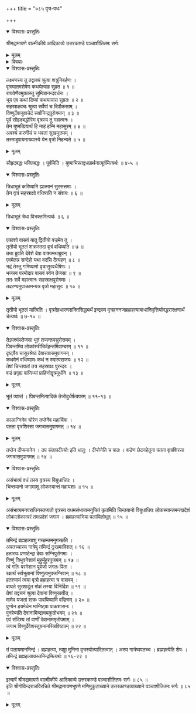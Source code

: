 +++
title = "०८५ वृत्र-वधः"

+++

<details open><summary>विश्वास-प्रस्तुतिः</summary>

श्रीमद्रामायणे वाल्मीकीये आदिकाव्ये उत्तरकाण्डे पञ्चाशीतितमः सर्गः
</details>

<details><summary>मूलम्</summary>

श्रीमद्रामायणे वाल्मीकीये आदिकाव्ये उत्तरकाण्डे पञ्चाशीतितमः सर्गः
</details>

<details><summary>विषयाः</summary>

विष्णुना देवान् प्रति  
इन्द्रे तद्-वज्रे चैकैकांशेन  
स्व-प्रवेशन--प्रतिज्ञान-पूर्वकम्  
इन्द्रं प्रति वृत्र-वध--विधानम् ॥ १ ॥  
वृत्र-तपो-वनं गतेषु देवेषु  
तदीय--दुस्-सह-तेजो-ऽसहिष्णुतया चिन्तां गतेषु  
इन्द्रेण वज्रेण वृत्र-शिरश्-छेदनम् ॥ २ ॥  
ततो ब्रह्म-हत्यानुद्रुतेनेन्द्रेण पलायनम् ॥ ३ ॥  
ब्रह्म-हत्या-ग्रस्तेन्द्र-मोक्षणाय  
देवैर् विष्णु-प्रार्थने  
तेन देवान् प्रति  
तन्-मोचनायेन्द्रेणाश्वमेध-याजन-चोदना ॥ ४ ॥
</details>

<details open><summary>विश्वास-प्रस्तुतिः</summary>

लक्ष्मणस्य तु तद्वाक्यं श्रुत्वा शत्रुनिबर्हणः ।  
वृत्रघातमशेषेण कथयेत्याह सुव्रत ॥ १ ॥  
राघवेणैवमुक्तस्तु सुमित्रानन्दवर्धनः ।  
भूय एव कथां दिव्यां कथयामास सुव्रतः ॥ २ ॥  
सहस्राक्षवचः श्रुत्वा सर्वेषां च दिवौकसाम् ।  
विष्णुर्देवानुवाचेदं सर्वानिन्द्रपुरोगमान् ॥ ३ ॥  
पूर्वं सौहृदबद्धोस्मि वृत्रस्य तु महात्मनः ।  
तेन युष्मत्प्रियार्थं हि नाहं हन्मि महासुरम् ॥ ४ ॥  
अवश्यं करणीयं च भवतां सुखमुत्तमम् ।  
तस्मादुपायमाख्यास्ये येन वृत्रो निहन्यते ॥ ५ ॥
</details>

<details><summary>मूलम्</summary>

लक्ष्मणस्य तु तद्वाक्यं श्रुत्वा शत्रुनिबर्हणः ।  
वृत्रघातमशेषेण कथयेत्याह सुव्रत ॥ १ ॥  
राघवेणैवमुक्तस्तु सुमित्रानन्दवर्धनः ।  
भूय एव कथां दिव्यां कथयामास सुव्रतः ॥ २ ॥  
सहस्राक्षवचः श्रुत्वा सर्वेषां च दिवौकसाम् ।  
विष्णुर्देवानुवाचेदं सर्वानिन्द्रपुरोगमान् ॥ ३ ॥  
पूर्वं सौहृदबद्धोस्मि वृत्रस्य तु महात्मनः ।  
तेन युष्मत्प्रियार्थं हि नाहं हन्मि महासुरम् ॥ ४ ॥  
अवश्यं करणीयं च भवतां सुखमुत्तमम् ।  
तस्मादुपायमाख्यास्ये येन वृत्रो निहन्यते ॥ ५ ॥
</details>

सौहृदबद्धः भक्तिबद्धः । पूर्वमिति । युष्माभिस्तद्वधप्रार्थनात्पूर्वमित्यर्थः ॥ ४-५ ॥

<details open><summary>विश्वास-प्रस्तुतिः</summary>

त्रिधाभूतं करिष्यामि ह्यात्मानं सुरसत्तमाः ।  
तेन वृत्रं सहस्राक्षो वधिष्यति न संशयः ॥ ६ ॥
</details>

<details><summary>मूलम्</summary>

त्रिधाभूतं करिष्यामि ह्यात्मानं सुरसत्तमाः ।  
तेन वृत्रं सहस्राक्षो वधिष्यति न संशयः ॥ ६ ॥
</details>

त्रिधाभूतं त्रेधा विभक्तमित्यर्थः ॥ ६ ॥

<details open><summary>विश्वास-प्रस्तुतिः</summary>

एकांशो वासवं यातु द्वितीयो वज्रमेव तु ।  
तृतीयो भूतलं शक्रस्तदा वृत्रं वधिष्यति ॥ ७ ॥  
तथा ब्रुवति देवेशे देवा वाक्यमथाब्रुवन् ।  
एवमेतन्न सन्देहो यथा वदसि दैत्यहन् ॥ ८ ॥  
भद्रं तेस्तु गमिष्यामो वृत्रासुरवधैषिणः ।  
भजस्व परमोदार वासवं स्वेन तेजसा ॥ ९ ॥  
ततः सर्वे महात्मानः सहस्राक्षपुरोगमाः ।  
तदरण्यमुपाक्रामन्यत्र वृत्रो महासुरः ॥ १० ॥
</details>

<details><summary>मूलम्</summary>

एकांशो वासवं यातु द्वितीयो वज्रमेव तु ।  
तृतीयो भूतलं शक्रस्तदा वृत्रं वधिष्यति ॥ ७ ॥  
तथा ब्रुवति देवेशे देवा वाक्यमथाब्रुवन् ।  
एवमेतन्न सन्देहो यथा वदसि दैत्यहन् ॥ ८ ॥  
भद्रं तेस्तु गमिष्यामो वृत्रासुरवधैषिणः ।  
भजस्व परमोदार वासवं स्वेन तेजसा ॥ ९ ॥  
ततः सर्वे महात्मानः सहस्राक्षपुरोगमाः ।  
तदरण्यमुपाक्रामन्यत्र वृत्रो महासुरः ॥ १० ॥
</details>

तृतीयो भूतलं यात्विति । वृत्रदेहधारणशक्तिसिद्ध्यर्थं इन्द्रस्य वृत्रहननजब्रह्महत्याबाधानिवृत्तिर्यावद्धरारक्षणार्थं चेत्यर्थः ॥ ७-१० ॥

<details open><summary>विश्वास-प्रस्तुतिः</summary>

तेऽपश्यंस्तेजसा भूतं तप्यन्तमसुरोत्तमम् ।  
पिबन्तमिव लोकांस्त्रीन्निर्दहन्तमिवाम्बरम् ॥ ११ ॥  
दृष्ट्वैव चासुरश्रेष्ठं देवास्त्रासमुपागमन् ।  
कथमेनं वधिष्यामः कथं न स्यात्पराजयः ॥ १२ ॥  
तेषां चिन्तयतां तत्र सहस्राक्षः पुरन्दरः ।  
वज्रं प्रगृह्य पाणिभ्यां प्राहिणोद्वृत्रमूर्धनि ॥ १३ ॥
</details>

<details><summary>मूलम्</summary>

तेऽपश्यंस्तेजसा भूतं तप्यन्तमसुरोत्तमम् ।  
पिबन्तमिव लोकांस्त्रीन्निर्दहन्तमिवाम्बरम् ॥ ११ ॥  
दृष्ट्वैव चासुरश्रेष्ठं देवास्त्रासमुपागमन् ।  
कथमेनं वधिष्यामः कथं न स्यात्पराजयः ॥ १२ ॥  
तेषां चिन्तयतां तत्र सहस्राक्षः पुरन्दरः ।  
वज्रं प्रगृह्य पाणिभ्यां प्राहिणोद्वृत्रमूर्धनि ॥ १३ ॥
</details>

भूतं व्याप्तं । पिबन्तमित्यादिकं तेजोदुर्धर्षत्वपरम् ॥ ११-१३ ॥

<details open><summary>विश्वास-प्रस्तुतिः</summary>

कालाग्निनेव घोरेण तप्तेनैव महार्चिषा ।  
पतता वृत्रशिरसा जगत्रासमुपागमत् ॥ १४ ॥
</details>

<details><summary>मूलम्</summary>

कालाग्निनेव घोरेण तप्तेनैव महार्चिषा ।  
पतता वृत्रशिरसा जगत्रासमुपागमत् ॥ १४ ॥
</details>

तप्तेन दीप्यमानेन । तप संतापदीत्योः इति धातुः । दीप्तेनेति च पाठः । वज्रेण छेदनहेतुना पतता वृत्रशिरसा जगत्रासमुपागमत् ॥ १४ ॥

<details open><summary>विश्वास-प्रस्तुतिः</summary>

असंभाव्यं वधं तस्य वृत्रस्य विबुधाधिपः ।  
चिन्तयानो जगामाशु लोकस्यान्तं महायशाः ॥ १५ ॥
</details>

<details><summary>मूलम्</summary>

असंभाव्यं वधं तस्य वृत्रस्य विबुधाधिपः ।  
चिन्तयानो जगामाशु लोकस्यान्तं महायशाः ॥ १५ ॥
</details>

असंभाव्यमनपराधिनस्तप्यतो वृत्रस्य वधमसंभाव्यमनुचितं कृतमिति चिन्तयानो विबुधाधिपः लोकस्यान्तमन्तप्रदेशं लोकालोकात्परं तमःप्रदेशं जगाम । ब्रह्महत्याभिया पलायितोभूत् ॥ १५ ॥

<details open><summary>विश्वास-प्रस्तुतिः</summary>

तमिन्द्रं ब्रह्महत्याशु गच्छन्तमनुगच्छति ।  
अपतच्चास्य गात्रेषु तमिन्द्रं दुःखमाविशत् ॥ १६ ॥  
हतारयः प्रणष्टेन्द्रा देवाः सग्निपुरोगमाः ।  
विष्णुं त्रिभुवनेशानं मुहुर्मुहुरपूजयन् ॥ १७ ॥  
त्वं गतिः परमेशान पूर्वजो जगतः पिता ।  
रक्षार्थं सर्वभूतानां विष्णुत्वमुपजग्मिवान् ॥ १८ ॥  
हतश्चायं त्वया वृत्रो ब्रह्महत्या च वासवम् ।  
बाघते सुरशार्दूल मोक्षं तस्या विनिर्दिश ॥ १९ ॥  
तेषां तद्वचनं श्रुत्वा देवानां विष्णुरब्रवीत् ।  
मामेव यजतां शक्रः पावयिष्यामि वज्रिणम् ॥ २० ॥  
पुण्येन हयमेधेन मामिष्ट्वा पाकशासनः ।  
पुनरेष्यति देवानामिन्द्रत्वमकुतोभयम् ॥ २१ ॥  
एवं संदिश्य तां वाणीं देवानाममृतोपमाम् ।  
जगाम विष्णुर्देवेशस्तूयमानस्त्रिविष्टपम् ॥ २२ ॥
</details>

<details><summary>मूलम्</summary>

तमिन्द्रं ब्रह्महत्याशु गच्छन्तमनुगच्छति ।  
अपतच्चास्य गात्रेषु तमिन्द्रं दुःखमाविशत् ॥ १६ ॥  
हतारयः प्रणष्टेन्द्रा देवाः सग्निपुरोगमाः ।  
विष्णुं त्रिभुवनेशानं मुहुर्मुहुरपूजयन् ॥ १७ ॥  
त्वं गतिः परमेशान पूर्वजो जगतः पिता ।  
रक्षार्थं सर्वभूतानां विष्णुत्वमुपजग्मिवान् ॥ १८ ॥  
हतश्चायं त्वया वृत्रो ब्रह्महत्या च वासवम् ।  
बाघते सुरशार्दूल मोक्षं तस्या विनिर्दिश ॥ १९ ॥  
तेषां तद्वचनं श्रुत्वा देवानां विष्णुरब्रवीत् ।  
मामेव यजतां शक्रः पावयिष्यामि वज्रिणम् ॥ २० ॥  
पुण्येन हयमेधेन मामिष्ट्वा पाकशासनः ।  
पुनरेष्यति देवानामिन्द्रत्वमकुतोभयम् ॥ २१ ॥  
एवं संदिश्य तां वाणीं देवानाममृतोपमाम् ।  
जगाम विष्णुर्देवेशस्तूयमानस्त्रिविष्टपम् ॥ २२ ॥
</details>

तं पलायमानमिन्द्रं । ब्रह्महत्या, त्वष्ट्रा मुनिना वृत्रस्योत्पादितत्वात् । अस्य गात्रेष्वपतच्च । ब्रह्महत्येति शेषः । तमिन्द्रं ब्रह्महत्याग्रस्तमिन्द्रमित्यर्थः ॥ १६-२२ ॥

<details open><summary>विश्वास-प्रस्तुतिः</summary>

इत्यार्षे श्रीमद्रामायणे वाल्मीकीये आदिकाव्ये उत्तरकाण्डे पञ्चाशीतितमः सर्गः ॥ ८५ ॥  
इति श्रीगोविन्दराजविरचिते श्रीमद्रामायणभूषणे मणिमुकुटाख्याने उत्तरकाण्डव्याख्याने पञ्चाशीतितमः सर्गः ॥ ८५ ॥
</details>

<details><summary>मूलम्</summary>

इत्यार्षे श्रीमद्रामायणे वाल्मीकीये आदिकाव्ये उत्तरकाण्डे पञ्चाशीतितमः सर्गः ॥ ८५ ॥  
इति श्रीगोविन्दराजविरचिते श्रीमद्रामायणभूषणे मणिमुकुटाख्याने उत्तरकाण्डव्याख्याने पञ्चाशीतितमः सर्गः ॥ ८५ ॥
</details>

